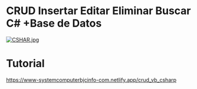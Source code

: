 # CRUD Insertar Editar Eliminar Buscar C# +Base de Datos
[![CSHAR.jpg](https://i.postimg.cc/T3Cnn95z/CSHAR.jpg)]()
# Tutorial 
https://www-systemcomputerbjcinfo-com.netlify.app/crud_vb_csharp
